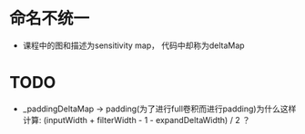 # 命名不统一

- 课程中的图和描述为sensitivity map， 代码中却称为deltaMap





# TODO

- _paddingDeltaMap -> padding(为了进行full卷积而进行padding)为什么这样计算: (inputWidth + filterWidth - 1 - expandDeltaWidth) / 2   ？